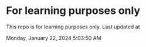 # For learning purposes only
This repo is for learning purposes only.
Last updated at

Monday, January 22, 2024 5:03:50 AM

